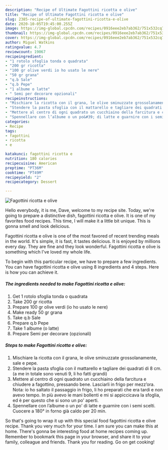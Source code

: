```yaml
---
description: "Recipe of Ultimate Fagottini ricotta e olive"
title: "Recipe of Ultimate Fagottini ricotta e olive"
slug: 2385-recipe-of-ultimate-fagottini-ricotta-e-olive
date: 2020-10-05T19:45:00.255Z
image: https://img-global.cpcdn.com/recipes/0916eee2eb7ab362/751x532cq70/fagottini-ricotta-e-olive-recipe-main-photo.jpg
thumbnail: https://img-global.cpcdn.com/recipes/0916eee2eb7ab362/751x532cq70/fagottini-ricotta-e-olive-recipe-main-photo.jpg
cover: https://img-global.cpcdn.com/recipes/0916eee2eb7ab362/751x532cq70/fagottini-ricotta-e-olive-recipe-main-photo.jpg
author: Miguel Watkins
ratingvalue: 4.7
reviewcount: 19067
recipeingredient:
- "1 rotolo sfoglia tonda o quadrata"
- "200 gr ricotta"
- "100 gr olive verdi io ho usato le nere"
- "50 gr grana"
- "q.b Sale"
- "q.b Pepe"
- "1 albume o latte"
- " Semi per decorare opzionali"
recipeinstructions:
- "Mischiare la ricotta con il grana, le olive sminuzzate grossolanamente, sale e pepe."
- "Stendere la pasta sfoglia con il mattarello e tagliare dei quadrati di 8 cm. (a me in totale sono venuti 9, li ho fatti grandi)"
- "Mettere al centro di ogni quadrato un cucchiaino della farcitura e chiudere a fagottino, pressando bene. Lasciarli in frigo per mezz’ora. Nota: io ho saltato il passaggio in frigo, li ho preparati che era tardi e non avevo tempo. In più avevo le mani bollenti e mi si appiccicava la sfoglia, ed è per questo che si sono un po&#39; aperti."
- "Spennellare con l’albume o un po&#39; di latte e guarnire con i semi scelti. Cuocere a 180° in forno già caldo per 20 min."
categories:
- Recipe
tags:
- fagottini
- ricotta
- e

katakunci: fagottini ricotta e 
nutrition: 180 calories
recipecuisine: American
preptime: "PT36M"
cooktime: "PT49M"
recipeyield: "2"
recipecategory: Dessert

---
```



![Fagottini ricotta e olive](https://img-global.cpcdn.com/recipes/0916eee2eb7ab362/751x532cq70/fagottini-ricotta-e-olive-recipe-main-photo.jpg)

Hello everybody, it is me, Dave, welcome to my recipe site. Today, we're going to prepare a distinctive dish, fagottini ricotta e olive. It is one of my favorites food recipes. This time, I will make it a little bit unique. This is gonna smell and look delicious.

Fagottini ricotta e olive is one of the most favored of recent trending meals in the world. It's simple, it is fast, it tastes delicious. It is enjoyed by millions every day. They are fine and they look wonderful. Fagottini ricotta e olive is something which I've loved my whole life.




To begin with this particular recipe, we have to prepare a few ingredients. You can have fagottini ricotta e olive using 8 ingredients and 4 steps. Here is how you can achieve it.

<!--inarticleads1-->

##### The ingredients needed to make Fagottini ricotta e olive:

1. Get 1 rotolo sfoglia tonda o quadrata
1. Take 200 gr ricotta
1. Prepare 100 gr olive verdi (io ho usato le nere)
1. Make ready 50 gr grana
1. Take q.b Sale
1. Prepare q.b Pepe
1. Take 1 albume (o latte)
1. Prepare  Semi per decorare (opzionali)




<!--inarticleads2-->

##### Steps to make Fagottini ricotta e olive:

1. Mischiare la ricotta con il grana, le olive sminuzzate grossolanamente, sale e pepe.
1. Stendere la pasta sfoglia con il mattarello e tagliare dei quadrati di 8 cm. (a me in totale sono venuti 9, li ho fatti grandi)
1. Mettere al centro di ogni quadrato un cucchiaino della farcitura e chiudere a fagottino, pressando bene. Lasciarli in frigo per mezz’ora. Nota: io ho saltato il passaggio in frigo, li ho preparati che era tardi e non avevo tempo. In più avevo le mani bollenti e mi si appiccicava la sfoglia, ed è per questo che si sono un po&#39; aperti.
1. Spennellare con l’albume o un po&#39; di latte e guarnire con i semi scelti. Cuocere a 180° in forno già caldo per 20 min.




So that's going to wrap it up with this special food fagottini ricotta e olive recipe. Thank you very much for your time. I am sure you can make this at home. There's gonna be interesting food at home recipes coming up. Remember to bookmark this page in your browser, and share it to your family, colleague and friends. Thank you for reading. Go on get cooking!
